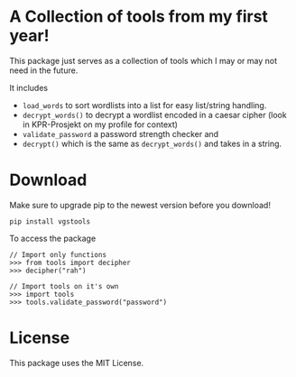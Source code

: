 # A Collection of tools from my first year!

This package just serves as a collection of tools which I may or may not need in the future.

It includes 
- ``load_words`` to sort wordlists into a list for easy list/string handling.
- ``decrypt_words()`` to decrypt a wordlist encoded in a caesar cipher (look in KPR-Prosjekt on my profile for context) 
- ``validate_password`` a password strength checker and 
- ``decrypt()`` which is the same as ``decrypt_words()`` and takes in a string.

# Download
Make sure to upgrade pip to the newest version before you download!
````shell
pip install vgstools
````
To access the package
````python3
// Import only functions
>>> from tools import decipher
>>> decipher("rah")

// Import tools on it's own
>>> import tools
>>> tools.validate_password("password")
````


# License
This package uses the MIT License.

